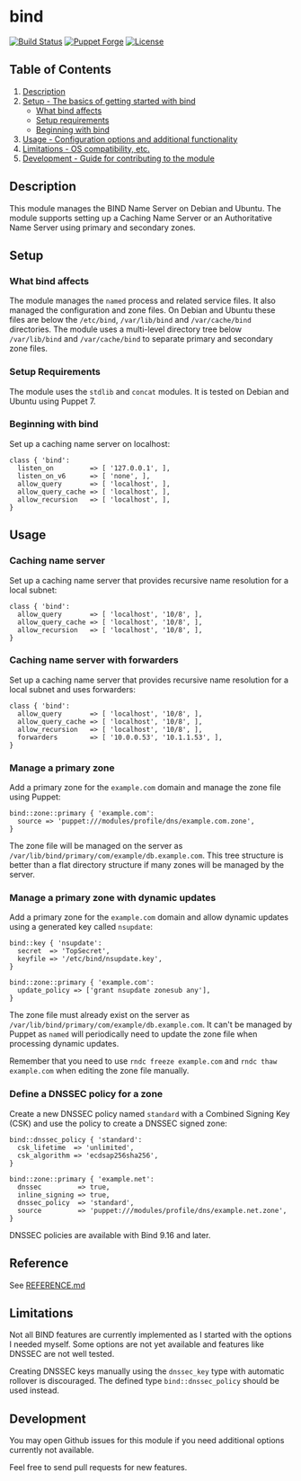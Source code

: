 # bind

[![Build Status](https://github.com/smoeding/puppet-bind/actions/workflows/CI.yaml/badge.svg)](https://github.com/smoeding/puppet-bind/actions/workflows/CI.yaml)
[![Puppet Forge](http://img.shields.io/puppetforge/v/stm/bind.svg)](https://forge.puppetlabs.com/stm/bind)
[![License](https://img.shields.io/github/license/smoeding/puppet-bind.svg)](https://raw.githubusercontent.com/smoeding/puppet-bind/master/LICENSE)

## Table of Contents

1. [Description](#description)
1. [Setup - The basics of getting started with bind](#setup)
    * [What bind affects](#what-bind-affects)
    * [Setup requirements](#setup-requirements)
    * [Beginning with bind](#beginning-with-bind)
1. [Usage - Configuration options and additional functionality](#usage)
1. [Limitations - OS compatibility, etc.](#limitations)
1. [Development - Guide for contributing to the module](#development)

## Description

This module manages the BIND Name Server on Debian and Ubuntu. The module supports setting up a Caching Name Server or an Authoritative Name Server using primary and secondary zones.

## Setup

### What bind affects

The module manages the `named` process and related service files. It also managed the configuration and zone files. On Debian and Ubuntu these files are below the `/etc/bind`, `/var/lib/bind` and `/var/cache/bind` directories. The module uses a multi-level directory tree below `/var/lib/bind` and `/var/cache/bind` to separate primary and secondary zone files.

### Setup Requirements

The module uses the `stdlib` and `concat` modules. It is tested on Debian and Ubuntu using Puppet 7.

### Beginning with bind

Set up a caching name server on localhost:

```puppet
class { 'bind':
  listen_on         => [ '127.0.0.1', ],
  listen_on_v6      => [ 'none', ],
  allow_query       => [ 'localhost', ],
  allow_query_cache => [ 'localhost', ],
  allow_recursion   => [ 'localhost', ],
}
```

## Usage

### Caching name server

Set up a caching name server that provides recursive name resolution for a local subnet:

```puppet
class { 'bind':
  allow_query       => [ 'localhost', '10/8', ],
  allow_query_cache => [ 'localhost', '10/8', ],
  allow_recursion   => [ 'localhost', '10/8', ],
}
```

### Caching name server with forwarders

Set up a caching name server that provides recursive name resolution for a local subnet and uses forwarders:

```puppet
class { 'bind':
  allow_query       => [ 'localhost', '10/8', ],
  allow_query_cache => [ 'localhost', '10/8', ],
  allow_recursion   => [ 'localhost', '10/8', ],
  forwarders        => [ '10.0.0.53', '10.1.1.53', ],
}
```

### Manage a primary zone

Add a primary zone for the `example.com` domain and manage the zone file using Puppet:

```puppet
bind::zone::primary { 'example.com':
  source => 'puppet:///modules/profile/dns/example.com.zone',
}
```

The zone file will be managed on the server as `/var/lib/bind/primary/com/example/db.example.com`. This tree structure is better than a flat directory structure if many zones will be managed by the server.

### Manage a primary zone with dynamic updates

Add a primary zone for the `example.com` domain and allow dynamic updates using a generated key called `nsupdate`:

```puppet
bind::key { 'nsupdate':
  secret  => 'TopSecret',
  keyfile => '/etc/bind/nsupdate.key',
}

bind::zone::primary { 'example.com':
  update_policy => ['grant nsupdate zonesub any'],
}
```

The zone file must already exist on the server as `/var/lib/bind/primary/com/example/db.example.com`. It can't be managed by Puppet as `named` will periodically need to update the zone file when processing dynamic updates.

Remember that you need to use `rndc freeze example.com` and `rndc thaw example.com` when editing the zone file manually.

### Define a DNSSEC policy for a zone

Create a new DNSSEC policy named `standard` with a Combined Signing Key (CSK) and use the policy to create a DNSSEC signed zone:

```puppet
bind::dnssec_policy { 'standard':
  csk_lifetime  => 'unlimited',
  csk_algorithm => 'ecdsap256sha256',
}

bind::zone::primary { 'example.net':
  dnssec         => true,
  inline_signing => true,
  dnssec_policy  => 'standard',
  source         => 'puppet:///modules/profile/dns/example.net.zone',
}
```

DNSSEC policies are available with Bind 9.16 and later.

## Reference

See [REFERENCE.md](https://github.com/smoeding/puppet-bind/blob/master/REFERENCE.md)

## Limitations

Not all BIND features are currently implemented as I started with the options I needed myself. Some options are not yet available and features like DNSSEC are not well tested.

Creating DNSSEC keys manually using the `dnssec_key` type with automatic rollover is discouraged. The defined type `bind::dnssec_policy` should be used instead.

## Development

You may open Github issues for this module if you need additional options currently not available.

Feel free to send pull requests for new features.
